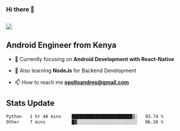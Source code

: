 ### Hi there 👋
<h2 align="left"><img src="https://readme-typing-svg.herokuapp.com?color='blue'&lines=I'm+Andrew+Opollo😊;Welcome+to+my+Github😜"> </h2>

## Android Engineer from Kenya


- 🌱 Currently focusing on **Android Development with React-Native**

- 🔭 Also learning **NodeJs** for Backend Development

- 📫 How to reach me **opolloandres@gmail.com**


## Stats Update
<!--START_SECTION:waka-->

```txt
Python   1 hr 46 mins    ███████████████████████▒░   93.74 %
Other    7 mins          █▓░░░░░░░░░░░░░░░░░░░░░░░   06.26 %
```

<!--END_SECTION:waka-->


